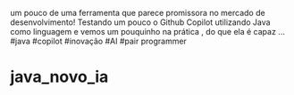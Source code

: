 um pouco de uma ferramenta que parece promissora no mercado de desenvolvimento!
Testando um pouco o Github Copilot utilizando Java como linguagem e vemos um pouquinho na prática ,
do que ela é capaz ...
#java #copilot #inovação #AI #pair programmer
# java_novo_ia
